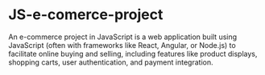 # JS-e-comerce-project
An e-commerce project in JavaScript is a web application built using JavaScript (often with frameworks like React, Angular, or Node.js) to facilitate online buying and selling, including features like product displays, shopping carts, user authentication, and payment integration.
